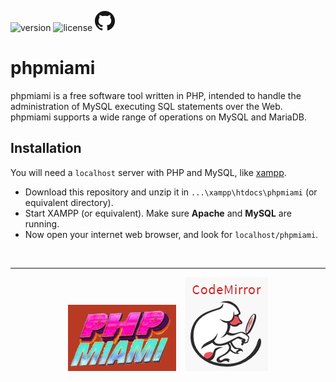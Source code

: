 ![version](https://img.shields.io/badge/version-1.0-cornflowerblue.svg)
![license](https://img.shields.io/badge/license-CC0-orangered.svg)
[![ghp](https://github.com/bruneo32/phpmiami/blob/1.2/res/github.png?raw=true)](https://bruneo32.github.io/phpmiami/)

# phpmiami
phpmiami is a free software tool written in PHP, intended to handle the administration of MySQL executing SQL statements over the Web. phpmiami supports a wide range of operations on MySQL and MariaDB.

## Installation
You will need a `localhost` server with PHP and MySQL, like [xampp](https://www.apachefriends.org/download.html).

- Download this repository and unzip it in `...\xampp\htdocs\phpmiami` (or equivalent directory).
- Start XAMPP (or equivalent). Make sure **Apache** and **MySQL** are running.
- Now open your internet web browser, and look for `localhost/phpmiami`.




<br><hr>
<div align="center">
  <a target="_blank" href="https://github.com/bruneo32/phpmiami"><img src="/res/banner.jpg" alt=""></a> &ensp; 
  <a target="_blank" href="https://codemirror.net"><img src="/res/codemirror.png" alt=""></a>
</div>
